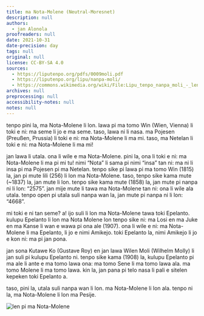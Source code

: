 ```yaml
---
title: ma Nota-Molene (Neutral-Moresnet)
description: null
authors:
  - jan Alonola
proofreaders: null
date: 2021-10-31
date-precision: day
tags: null
original: null
license: CC-BY-SA 4.0
sources:
  - https://liputenpo.org/pdfs/0009moli.pdf
  - https://liputenpo.org/lipu/nanpa-moli/
  - https://commons.wikimedia.org/wiki/File:Lipu_tenpo_nanpa_moli_-_len_pi_ma_Nota-Molene.png
archives: null
preprocessing: null
accessibility-notes: null
notes: null
---
```


tenpo pini la, ma Nota-Molene li lon. lawa pi ma tomo Win (Wien, Vienna) li toki e ni: ma seme li jo e ma seme. taso, lawa ni li nasa. ma Pojesen (Preußen, Prussia) li toki e ni: ma Nota-Molene li ma mi. taso, ma Netelan li toki e ni: ma Nota-Molene li ma mi!

jan lawa li utala. ona li wile e ma Nota-Molene. pini la, ona li toki e ni: ma Nota-Molene li ma pi mi tu! nimi “Nota” li sama pi nimi “insa” tan ni: ma ni li insa pi ma Pojesen pi ma Netelan. tenpo sike pi lawa pi ma tomo Win (1815) la, jan pi mute lili (256) li lon ma Nota-Molene. taso, tenpo sike kama mute (~1837) la, jan mute li lon. tenpo sike kama mute (1858) la, jan mute pi nanpa ni li lon: “2575”. jan mije mute li tawa ma Nota-Molene tan ni: ona li wile ala utala. tenpo open pi utala suli nanpa wan la, jan mute pi nanpa ni li lon: “4668”.

mi toki e ni tan seme? a! ijo suli li lon ma Nota-Molene tawa toki Epelanto. kulupu Epelanto li lon ma Nota Molene lon tenpo sike ni: ma Losi en ma Juke en ma Kanse li wan e wawa pi ona ale (1907). ona li wile e ni: ma Nota-Molene li ma Epelanto, li jo e nimi Amikejo. toki Epelanto la, nimi Amikejo li jo e kon ni: ma pi jan pona.

jan sona Kutawe Ko (Gustave Roy) en jan lawa Wilen Moli (Wilhelm Molly) li jan suli pi kulupu Epelanto ni. tenpo sike kama (1908) la, kulupu Epelanto pi ma ale li ante e ma tomo lawa ona: ma tomo Sene li ma tomo lawa ala. ma tomo Molene li ma tomo lawa. kin la, jan pana pi telo nasa li pali e sitelen kepeken toki Epelanto a.

taso, pini la, utala suli nanpa wan li lon. ma Nota-Molene li lon ala. tenpo ni la, ma Nota-Molene li lon ma Pesije.

![len pi ma Nota-Molene](https://upload.wikimedia.org/wikipedia/commons/b/bf/Lipu_tenpo_nanpa_moli_-_len_pi_ma_Nota-Molene.png)